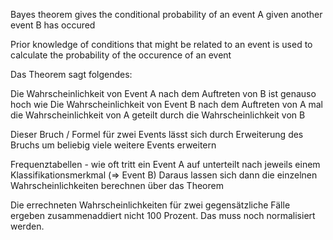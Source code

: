 Bayes theorem gives the conditional probability of an event A given another event B has occured

Prior knowledge of conditions that might be related to an event is used to calculate the probability of the occurence of an event

Das Theorem sagt folgendes:

Die Wahrscheinlichkeit von Event A nach dem Auftreten von B
ist genauso hoch wie
Die Wahrscheinlichkeit von Event B nach dem Auftreten von A
mal die Wahrscheinlichkeit von A
geteilt durch die Wahrscheinlichkeit von B

Dieser Bruch / Formel für zwei Events lässt sich durch Erweiterung des Bruchs um beliebig viele weitere Events erweitern

Frequenztabellen - wie oft tritt ein Event A auf unterteilt nach jeweils einem Klassifikationsmerkmal (=> Event B)
Daraus lassen sich dann die einzelnen Wahrscheinlichkeiten berechnen über das Theorem

Die errechneten Wahrscheinlichkeiten für zwei gegensätzliche Fälle ergeben zusammenaddiert nicht 100 Prozent. Das muss noch normalisiert werden.